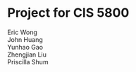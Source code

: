 # Project for CIS 5800

Eric Wong <br />
John Huang <br />
Yunhao Gao <br />
Zhengjian Liu <br />
Priscilla Shum <br />
